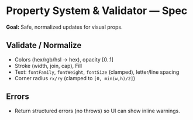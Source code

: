 # Property System & Validator — Spec

**Goal:** Safe, normalized updates for visual props.

## Validate / Normalize
- Colors (hex/rgb/hsl → hex), opacity [0..1]
- Stroke (width, join, cap), Fill
- Text: `fontFamily`, `fontWeight`, `fontSize` (clamped), letter/line spacing
- Corner radius `rx/ry` (clamped to `[0, min(w,h)/2]`)

## Errors
- Return structured errors (no throws) so UI can show inline warnings.
